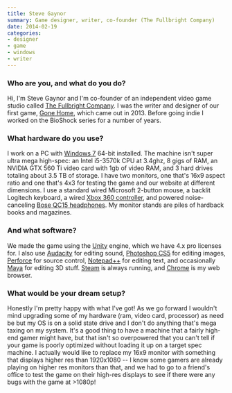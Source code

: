 ```yaml
---
title: Steve Gaynor
summary: Game designer, writer, co-founder (The Fullbright Company)
date: 2014-02-19
categories:
- designer
- game
- windows
- writer
---
```


### Who are you, and what do you do?

Hi, I'm Steve Gaynor and I'm co-founder of an independent video game studio called [The Fullbright Company](http://thefullbrightcompany.com/ "The Fullbright Company's website."). I was the writer and designer of our first game, [Gone Home][gone-home], which came out in 2013. Before going indie I worked on the BioShock series for a number of years.

### What hardware do you use?

I work on a PC with [Windows 7][windows-7] 64-bit installed. The machine isn't super ultra mega high-spec: an Intel i5-3570k CPU at 3.4ghz, 8 gigs of RAM, an NVIDIA GTX 560 Ti video card with 1gb of video RAM, and 3 hard drives totaling about 3.5 TB of storage. I have two monitors, one that's 16x9 aspect ratio and one that's 4x3 for testing the game and our website at different dimensions. I use a standard wired Microsoft 2-button mouse, a backlit Logitech keyboard, a wired [Xbox 360 controller][xbox-360-controller-for-windows], and powered noise-canceling [Bose QC15 headphones][quietcomfort-15]. My monitor stands are piles of hardback books and magazines.

### And what software?

We made the game using the [Unity][] engine, which we have 4.x pro licenses for. I also use [Audacity][] for editing sound, [Photoshop CS5][photoshop] for editing images, [Perforce][] for source control, [Notepad++][notepad-plusplus] for editing text, and occasionally [Maya][] for editing 3D stuff. [Steam][] is always running, and [Chrome][] is my web browser.

### What would be your dream setup?

Honestly I'm pretty happy with what I've got! As we go forward I wouldn't mind upgrading some of my hardware (ram, video card, processor) as need be but my OS is on a solid state drive and I don't do anything that's mega taxing on my system. It's a good thing to have a machine that a fairly high-end gamer might have, but that isn't so overpowered that you can't tell if your game is poorly optimized without loading it up on a target spec machine. I actually would like to replace my 16x9 monitor with something that displays higher res than 1920x1080 -- I know some gamers are already playing on higher res monitors than that, and we had to go to a friend's office to test the game on their high-res displays to see if there were any bugs with the game at >1080p!

[audacity]: https://sourceforge.net/projects/audacity/ "An open-source, cross-platform audio editor."
[chrome]: https://www.google.com/intl/en/chrome/browser/ "A WebKit-based browser, where each tab runs in its own thread."
[gone-home]: https://gonehome.game/ "A story exploration video game."
[maya]: https://www.autodesk.com/products/maya/overview "3D animation software."
[notepad-plusplus]: https://notepad-plus-plus.org/ "A free text/code editor for Windows."
[perforce]: https://www.perforce.com/ "A software configuration and deploy suite."
[photoshop]: https://www.adobe.com/products/photoshop.html "A bitmap image editor."
[quietcomfort-15]: http://www.bose.com/controller?url=/shop_online/headphones/noise_cancelling_headphones/quietcomfort_15/index.jsp "Noise-cancelling headphones."
[steam]: https://store.steampowered.com/ "A digital game distribution service."
[unity]: https://unity3d.com/unity/ "A cross-platform game development tool."
[windows-7]: https://en.wikipedia.org/wiki/Windows_7 "An operating system."
[xbox-360-controller-for-windows]: http://www.microsoft.com/hardware/en-us/p/xbox-360-controller-for-windows "A video game controller."
